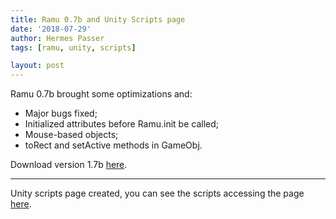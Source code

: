 ```yaml
---
title: Ramu 0.7b and Unity Scripts page
date: '2018-07-29'
author: Hermes Passer
tags: [ramu, unity, scripts]

layout: post
---
```


Ramu 0.7b brought some optimizations and:
- Major bugs fixed;
- Initialized attributes before Ramu.init be called;
- Mouse-based objects;
- toRect and setActive methods in GameObj.

Download version 1.7b [here]({{site.url}}/{{site.baseurl}}p/ramu).

___

Unity scripts page created, you can see the scripts accessing the page [here]({{site.url}}/{{site.baseurl}}p/unity-scripts).
